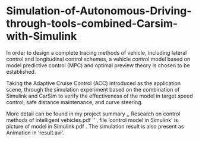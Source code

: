 # Simulation-of-Autonomous-Driving-through-tools-combined-Carsim-with-Simulink

In order to design a complete tracing methods of vehicle, including lateral control and longitudinal control schemes, a vehicle control model based on model predictive control (MPC) and optimal preview theory is chosen to be established. 

Taking the Adaptive Cruise Control (ACC) introduced as the application scene, through the simulation experiment based on the combination of Simulink and CarSim to verify the effectiveness of the model in target speed control, safe distance maintenance, and curve steering.

More detail can be found in my project summary ,, Research on control methods of intelligent vehicles.pdf ’’ , file ‘control model in Simulink’ is picture of model in Simulink.pdf . The simulation result is also present as Animation in ‘result.avi’.
